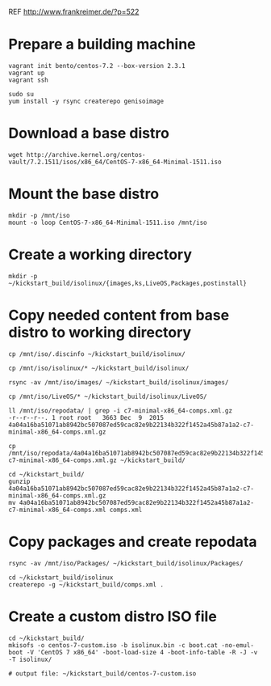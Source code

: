 REF http://www.frankreimer.de/?p=522

# Prepare a building machine

```
vagrant init bento/centos-7.2 --box-version 2.3.1
vagrant up
vagrant ssh

sudo su
yum install -y rsync createrepo genisoimage
```

# Download a base distro

```
wget http://archive.kernel.org/centos-vault/7.2.1511/isos/x86_64/CentOS-7-x86_64-Minimal-1511.iso
```

# Mount the base distro

```
mkdir -p /mnt/iso
mount -o loop CentOS-7-x86_64-Minimal-1511.iso /mnt/iso
```

# Create a working directory

```
mkdir -p ~/kickstart_build/isolinux/{images,ks,LiveOS,Packages,postinstall}
```

# Copy needed content from base distro to working directory

```
cp /mnt/iso/.discinfo ~/kickstart_build/isolinux/

cp /mnt/iso/isolinux/* ~/kickstart_build/isolinux/

rsync -av /mnt/iso/images/ ~/kickstart_build/isolinux/images/

cp /mnt/iso/LiveOS/* ~/kickstart_build/isolinux/LiveOS/

ll /mnt/iso/repodata/ | grep -i c7-minimal-x86_64-comps.xml.gz
-r--r--r--. 1 root root   3663 Dec  9  2015 4a04a16ba51071ab8942bc507087ed59cac82e9b22134b322f1452a45b87a1a2-c7-minimal-x86_64-comps.xml.gz

cp /mnt/iso/repodata/4a04a16ba51071ab8942bc507087ed59cac82e9b22134b322f1452a45b87a1a2-c7-minimal-x86_64-comps.xml.gz ~/kickstart_build/

cd ~/kickstart_build/
gunzip 4a04a16ba51071ab8942bc507087ed59cac82e9b22134b322f1452a45b87a1a2-c7-minimal-x86_64-comps.xml.gz
mv 4a04a16ba51071ab8942bc507087ed59cac82e9b22134b322f1452a45b87a1a2-c7-minimal-x86_64-comps.xml comps.xml
```

# Copy packages and create repodata

```
rsync -av /mnt/iso/Packages/ ~/kickstart_build/isolinux/Packages/

cd ~/kickstart_build/isolinux
createrepo -g ~/kickstart_build/comps.xml .
```

# Create a custom distro ISO file

```
cd ~/kickstart_build/
mkisofs -o centos-7-custom.iso -b isolinux.bin -c boot.cat -no-emul-boot -V 'CentOS 7 x86_64' -boot-load-size 4 -boot-info-table -R -J -v -T isolinux/

# output file: ~/kickstart_build/centos-7-custom.iso
```
